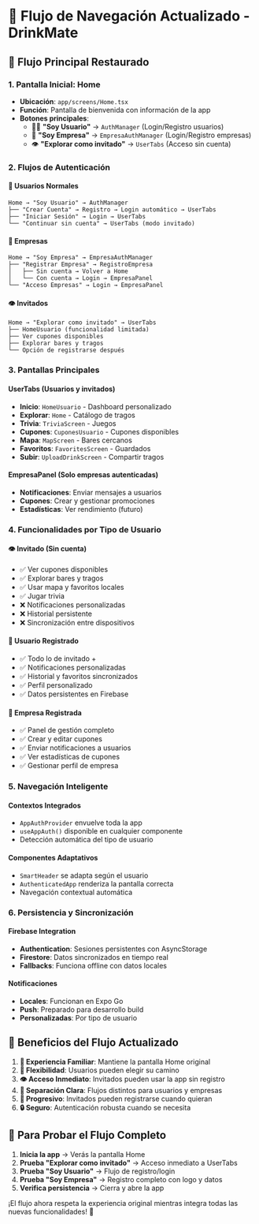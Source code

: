 # 🔄 Flujo de Navegación Actualizado - DrinkMate

## 📱 Flujo Principal Restaurado

### **1. Pantalla Inicial: Home**
- **Ubicación**: `app/screens/Home.tsx`
- **Función**: Pantalla de bienvenida con información de la app
- **Botones principales**:
  - 🙋‍♂️ **"Soy Usuario"** → `AuthManager` (Login/Registro usuarios)
  - 🏢 **"Soy Empresa"** → `EmpresaAuthManager` (Login/Registro empresas)
  - 👁️ **"Explorar como invitado"** → `UserTabs` (Acceso sin cuenta)

### **2. Flujos de Autenticación**

#### **👤 Usuarios Normales**
```
Home → "Soy Usuario" → AuthManager
├── "Crear Cuenta" → Registro → Login automático → UserTabs
├── "Iniciar Sesión" → Login → UserTabs
└── "Continuar sin cuenta" → UserTabs (modo invitado)
```

#### **🏢 Empresas**
```
Home → "Soy Empresa" → EmpresaAuthManager
├── "Registrar Empresa" → RegistroEmpresa
│   ├── Sin cuenta → Volver a Home
│   └── Con cuenta → Login → EmpresaPanel
└── "Acceso Empresas" → Login → EmpresaPanel
```

#### **👁️ Invitados**
```
Home → "Explorar como invitado" → UserTabs
├── HomeUsuario (funcionalidad limitada)
├── Ver cupones disponibles
├── Explorar bares y tragos
└── Opción de registrarse después
```

### **3. Pantallas Principales**

#### **UserTabs** (Usuarios y invitados)
- **Inicio**: `HomeUsuario` - Dashboard personalizado
- **Explorar**: `Home` - Catálogo de tragos
- **Trivia**: `TriviaScreen` - Juegos
- **Cupones**: `CuponesUsuario` - Cupones disponibles
- **Mapa**: `MapScreen` - Bares cercanos
- **Favoritos**: `FavoritesScreen` - Guardados
- **Subir**: `UploadDrinkScreen` - Compartir tragos

#### **EmpresaPanel** (Solo empresas autenticadas)
- **Notificaciones**: Enviar mensajes a usuarios
- **Cupones**: Crear y gestionar promociones
- **Estadísticas**: Ver rendimiento (futuro)

### **4. Funcionalidades por Tipo de Usuario**

#### **👁️ Invitado (Sin cuenta)**
- ✅ Ver cupones disponibles
- ✅ Explorar bares y tragos
- ✅ Usar mapa y favoritos locales
- ✅ Jugar trivia
- ❌ Notificaciones personalizadas
- ❌ Historial persistente
- ❌ Sincronización entre dispositivos

#### **👤 Usuario Registrado**
- ✅ Todo lo de invitado +
- ✅ Notificaciones personalizadas
- ✅ Historial y favoritos sincronizados
- ✅ Perfil personalizado
- ✅ Datos persistentes en Firebase

#### **🏢 Empresa Registrada**
- ✅ Panel de gestión completo
- ✅ Crear y editar cupones
- ✅ Enviar notificaciones a usuarios
- ✅ Ver estadísticas de cupones
- ✅ Gestionar perfil de empresa

### **5. Navegación Inteligente**

#### **Contextos Integrados**
- `AppAuthProvider` envuelve toda la app
- `useAppAuth()` disponible en cualquier componente
- Detección automática del tipo de usuario

#### **Componentes Adaptativos**
- `SmartHeader` se adapta según el usuario
- `AuthenticatedApp` renderiza la pantalla correcta
- Navegación contextual automática

### **6. Persistencia y Sincronización**

#### **Firebase Integration**
- **Authentication**: Sesiones persistentes con AsyncStorage
- **Firestore**: Datos sincronizados en tiempo real
- **Fallbacks**: Funciona offline con datos locales

#### **Notificaciones**
- **Locales**: Funcionan en Expo Go
- **Push**: Preparado para desarrollo build
- **Personalizadas**: Por tipo de usuario

## 🎯 Beneficios del Flujo Actualizado

1. **🎨 Experiencia Familiar**: Mantiene la pantalla Home original
2. **🔄 Flexibilidad**: Usuarios pueden elegir su camino
3. **👁️ Acceso Inmediato**: Invitados pueden usar la app sin registro
4. **🏢 Separación Clara**: Flujos distintos para usuarios y empresas
5. **📱 Progresivo**: Invitados pueden registrarse cuando quieran
6. **🔒 Seguro**: Autenticación robusta cuando se necesita

## 🧪 Para Probar el Flujo Completo

1. **Inicia la app** → Verás la pantalla Home
2. **Prueba "Explorar como invitado"** → Acceso inmediato a UserTabs
3. **Prueba "Soy Usuario"** → Flujo de registro/login
4. **Prueba "Soy Empresa"** → Registro completo con logo y datos
5. **Verifica persistencia** → Cierra y abre la app

¡El flujo ahora respeta la experiencia original mientras integra todas las nuevas funcionalidades! 🚀
